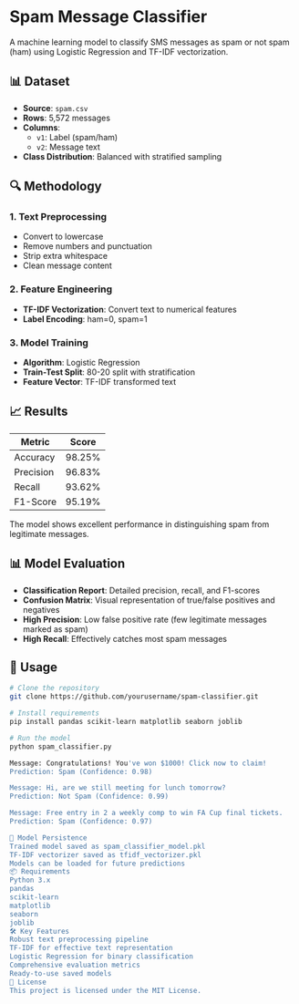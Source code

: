# Spam Message Classifier

A machine learning model to classify SMS messages as spam or not spam (ham) using Logistic Regression and TF-IDF vectorization.

## 📊 Dataset
- **Source**: `spam.csv`
- **Rows**: 5,572 messages
- **Columns**: 
  - `v1`: Label (spam/ham)
  - `v2`: Message text
- **Class Distribution**: Balanced with stratified sampling

## 🔍 Methodology

### 1. Text Preprocessing
- Convert to lowercase
- Remove numbers and punctuation
- Strip extra whitespace
- Clean message content

### 2. Feature Engineering
- **TF-IDF Vectorization**: Convert text to numerical features
- **Label Encoding**: ham=0, spam=1

### 3. Model Training
- **Algorithm**: Logistic Regression
- **Train-Test Split**: 80-20 split with stratification
- **Feature Vector**: TF-IDF transformed text

## 📈 Results

| Metric | Score |
|--------|-------|
| Accuracy | 98.25% |
| Precision | 96.83% |
| Recall | 93.62% |
| F1-Score | 95.19% |

The model shows excellent performance in distinguishing spam from legitimate messages.

## 📊 Model Evaluation
- **Classification Report**: Detailed precision, recall, and F1-scores
- **Confusion Matrix**: Visual representation of true/false positives and negatives
- **High Precision**: Low false positive rate (few legitimate messages marked as spam)
- **High Recall**: Effectively catches most spam messages

## 🚀 Usage
```bash
# Clone the repository
git clone https://github.com/yourusername/spam-classifier.git

# Install requirements
pip install pandas scikit-learn matplotlib seaborn joblib

# Run the model
python spam_classifier.py

Message: Congratulations! You've won $1000! Click now to claim!
Prediction: Spam (Confidence: 0.98)

Message: Hi, are we still meeting for lunch tomorrow?
Prediction: Not Spam (Confidence: 0.99)

Message: Free entry in 2 a weekly comp to win FA Cup final tickets.
Prediction: Spam (Confidence: 0.97)

💾 Model Persistence
Trained model saved as spam_classifier_model.pkl
TF-IDF vectorizer saved as tfidf_vectorizer.pkl
Models can be loaded for future predictions
📦 Requirements
Python 3.x
pandas
scikit-learn
matplotlib
seaborn
joblib
🛠️ Key Features
Robust text preprocessing pipeline
TF-IDF for effective text representation
Logistic Regression for binary classification
Comprehensive evaluation metrics
Ready-to-use saved models
📄 License
This project is licensed under the MIT License.

